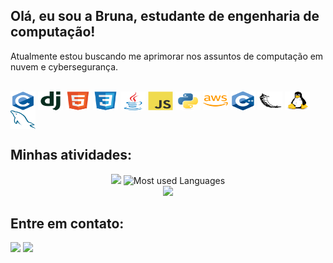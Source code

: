 ## Olá, eu sou a Bruna, estudante de engenharia de computação!

Atualmente estou buscando me aprimorar nos assuntos de computação em nuvem e cybersegurança.

<div style="display: inline_block"><br>
  <img align="center" alt="C" height="30" width="40" src="https://github.com/devicons/devicon/blob/master/icons/c/c-original.svg">
  <img align="center" alt="django" height="30" width="40" src="https://github.com/devicons/devicon/blob/master/icons/django/django-plain.svg">
   <img align="center" alt="HTML" height="30" width="40" src="https://raw.githubusercontent.com/devicons/devicon/master/icons/html5/html5-original.svg">
  <img align="center" alt="css" height="30" width="40" src="https://github.com/devicons/devicon/blob/master/icons/css3/css3-original.svg">
  <img align="center" alt="java" height="30" width="40" src="https://github.com/devicons/devicon/blob/master/icons/java/java-original.svg">
  <img align="center" alt="javascript" height="30" width="40" src="https://github.com/devicons/devicon/blob/master/icons/javascript/javascript-original.svg">
  <img align="center" alt="python" height="30" width="40" src="https://github.com/devicons/devicon/blob/master/icons/python/python-original.svg">
  <img align="center" alt="python" height="30" width="40" src="https://github.com/devicons/devicon/blob/master/icons/amazonwebservices/amazonwebservices-plain-wordmark.svg">
   <img align="center" alt="python" height="30" width="40" src="https://github.com/devicons/devicon/blob/master/icons/cplusplus/cplusplus-original.svg">
   <img align="center" alt="python" height="30" width="40" src="https://github.com/devicons/devicon/blob/master/icons/flask/flask-original.svg">
   <img align="center" alt="python" height="30" width="40" src="https://github.com/devicons/devicon/blob/master/icons/linux/linux-original.svg">
   <img align="center" alt="python" height="30" width="40" src="https://github.com/devicons/devicon/blob/master/icons/mysql/mysql-original.svg">
  
</div>

<div>

## Minhas atividades:
  
</div>


<div align="center">
<img src="https://github-readme-stats.vercel.app/api?username=brunameinberg&include_all_commits=true&count_private=true&show_icons=true&line_height=33&theme=dracula" height="200"/>
<img src="https://github-readme-stats.vercel.app/api/top-langs/?username=brunameinberg&layout=compact&hide=css,html&count_private=true&langs_count=8&theme=dracula" alt="Most used Languages" height="200"/>

</div>


<div align="center">
<img src="https://github-readme-streak-stats.herokuapp.com/?user=brunameinberg&count_private=true&theme=dracula"  height="175"/>
</div>
 
<div> 
  
## Entre em contato:
  
  <a href = "mailto:brunalm2@al.insper.edu.br"><img src="https://img.shields.io/badge/-Gmail-%23333?style=for-the-badge&logo=gmail&logoColor=white" target="_blank"></a>
  <a href="https://www.linkedin.com/in/brunameinberg/" target="_blank"><img src="https://img.shields.io/badge/-LinkedIn-%230077B5?style=for-the-badge&logo=linkedin&logoColor=white" target="_blank"></a> 
  
</div>
